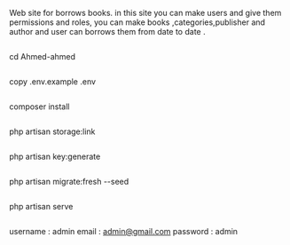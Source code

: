 Web site for borrows books. in this site you can make users and give them permissions and roles, you can make books ,categories,publisher and author and user can borrows them from date to date .


```
```
cd Ahmed-ahmed
```
```
copy .env.example .env
```
```
composer install
```
```
php artisan storage:link
```
```
php artisan key:generate
```
```
php artisan migrate:fresh --seed
```
```
php artisan serve
```
```
username : admin
email : admin@gmail.com
password : admin
